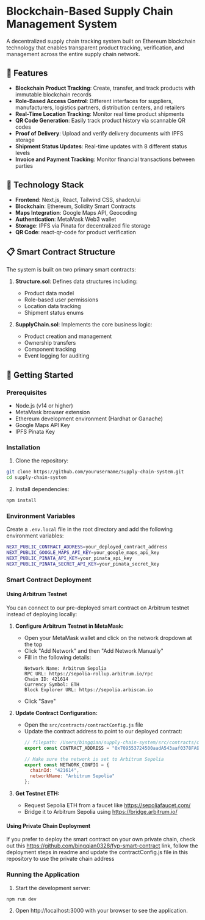# Blockchain-Based Supply Chain Management System

A decentralized supply chain tracking system built on Ethereum blockchain technology that enables transparent product tracking, verification, and management across the entire supply chain network.

## 🌟 Features

- **Blockchain Product Tracking**: Create, transfer, and track products with immutable blockchain records
- **Role-Based Access Control**: Different interfaces for suppliers, manufacturers, logistics partners, distribution centers, and retailers
- **Real-Time Location Tracking**: Monitor real time product shipments
- **QR Code Generation**: Easily track product history via scannable QR codes
- **Proof of Delivery**: Upload and verify delivery documents with IPFS storage
- **Shipment Status Updates**: Real-time updates with 8 different status levels
- **Invoice and Payment Tracking**: Monitor financial transactions between parties

## 🔧 Technology Stack

- **Frontend**: Next.js, React, Tailwind CSS, shadcn/ui
- **Blockchain**: Ethereum, Solidity Smart Contracts
- **Maps Integration**: Google Maps API, Geocoding
- **Authentication**: MetaMask Web3 wallet
- **Storage**: IPFS via Pinata for decentralized file storage
- **QR Code**: react-qr-code for product verification

## 📋 Smart Contract Structure

The system is built on two primary smart contracts:

1. **Structure.sol**: Defines data structures including:
   - Product data model
   - Role-based user permissions
   - Location data tracking
   - Shipment status enums

2. **SupplyChain.sol**: Implements the core business logic:
   - Product creation and management
   - Ownership transfers
   - Component tracking
   - Event logging for auditing

## 🚀 Getting Started

### Prerequisites

- Node.js (v14 or higher)
- MetaMask browser extension
- Ethereum development environment (Hardhat or Ganache)
- Google Maps API Key
- IPFS Pinata Key

### Installation

1. Clone the repository:
```bash
git clone https://github.com/yourusername/supply-chain-system.git
cd supply-chain-system
```
2. Install dependencies:
```bash
npm install
```

### Environment Variables

Create a `.env.local` file in the root directory and add the following environment variables:
```bash
NEXT_PUBLIC_CONTRACT_ADDRESS=your_deployed_contract_address
NEXT_PUBLIC_GOOGLE_MAPS_API_KEY=your_google_maps_api_key
NEXT_PUBLIC_PINATA_API_KEY=your_pinata_api_key
NEXT_PUBLIC_PINATA_SECRET_API_KEY=your_pinata_secret_key
```

### Smart Contract Deployment

#### Using Arbitrum Testnet

You can connect to our pre-deployed smart contract on Arbitrum testnet instead of deploying locally:

1. **Configure Arbitrum Testnet in MetaMask:**
   - Open your MetaMask wallet and click on the network dropdown at the top
   - Click "Add Network" and then "Add Network Manually"
   - Fill in the following details:
     ```
     Network Name: Arbitrum Sepolia
     RPC URL: https://sepolia-rollup.arbitrum.io/rpc
     Chain ID: 421614
     Currency Symbol: ETH
     Block Explorer URL: https://sepolia.arbiscan.io
     ```
   - Click "Save"

2. **Update Contract Configuration:**
   - Open the `src/contracts/contractConfig.js` file
   - Update the contract address to point to our deployed contract:
     ```javascript
     // filepath: /Users/bingqian/supply-chain-system/src/contracts/contractConfig.js
     export const CONTRACT_ADDRESS = "0x709553724500aadA543aaf0378FA9a612235A2a2";
     
     // Make sure the network is set to Arbitrum Sepolia
     export const NETWORK_CONFIG = {
       chainId: "421614",
       networkName: "Arbitrum Sepolia"
     };
     ```

3. **Get Testnet ETH:**
   - Request Sepolia ETH from a faucet like https://sepoliafaucet.com/
   - Bridge it to Arbitrum Sepolia using https://bridge.arbitrum.io/

#### Using Private Chain Deployment

If you prefer to deploy the smart contract on your own private chain, check out this https://github.com/bingqian0328/fyp-smart-contract link, follow the deployment steps in readme and update the contractConfig.js file in this repository to use the private chain address

### Running the Application

1. Start the development server:
```bash
npm run dev
```

2. Open http://localhost:3000 with your browser to see the application.